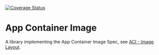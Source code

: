 [![Coverage Status](https://coveralls.io/repos/wayofthepie/haskell-appc-aci/badge.svg?branch=master&service=github)](https://coveralls.io/github/wayofthepie/haskell-appc-aci?branch=master)
# App Container Image 
A library implementing the App Container Image Spec, see [ACI - Image Layout](https://github.com/appc/spec/blob/master/spec/aci.md#image-layout).



